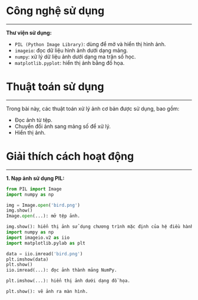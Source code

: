 # Công nghệ sử dụng
---

**Thư viện sử dụng:**
- `PIL (Python Image Library)`: dùng để mở và hiển thị hình ảnh.
- `imageio`: đọc dữ liệu hình ảnh dưới dạng mảng.
- `numpy`: xử lý dữ liệu ảnh dưới dạng ma trận số học.
- `matplotlib.pyplot`: hiển thị ảnh bằng đồ họa.

# Thuật toán sử dụng
---

Trong bài này, các thuật toán xử lý ảnh cơ bản được sử dụng, bao gồm:
- Đọc ảnh từ tệp.
- Chuyển đổi ảnh sang mảng số để xử lý.
- Hiển thị ảnh.

# Giải thích cách hoạt động
---

**1. Nạp ảnh sử dụng PIL:**

```python
from PIL import Image
import numpy as np

img = Image.open('bird.png')
img.show()
Image.open(...): mở tệp ảnh.

img.show(): hiển thị ảnh sử dụng chương trình mặc định của hệ điều hành.
import numpy as np
import imageio.v2 as iio
import matplotlib.pylab as plt

data = iio.imread('bird.png')
plt.imshow(data)
plt.show()
iio.imread(...): đọc ảnh thành mảng NumPy.

plt.imshow(...): hiển thị ảnh dưới dạng đồ họa.

plt.show(): vẽ ảnh ra màn hình.